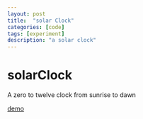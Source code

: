 ```yaml
---
layout: post
title:  "solar Clock"
categories: [code]
tags: [experiment]
description: "a solar clock"
---
```


# solarClock

A zero to twelve clock from sunrise to dawn

[demo](/demo/solarClock)